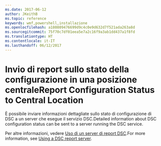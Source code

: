 ```yaml
---
ms.date: 2017-06-12
author: JKeithB
ms.topic: reference
keywords: wmf,powershell,installazione
ms.openlocfilehash: a180809476699d9c4c0e9d632d7f521ada263a8d
ms.sourcegitcommit: 75f70c7df01eea5e7a2c16f9a3ab1dd437a1f8fd
ms.translationtype: HT
ms.contentlocale: it-IT
ms.lasthandoff: 06/12/2017
---
```

# <a name="report-configuration-status-to-central-location"></a><span data-ttu-id="0dbec-102">Invio di report sullo stato della configurazione in una posizione centrale</span><span class="sxs-lookup"><span data-stu-id="0dbec-102">Report Configuration Status to Central Location</span></span>

<span data-ttu-id="0dbec-103">È possibile inviare informazioni dettagliate sullo stato di configurazione di DSC a un server che esegue il servizio DSC.</span><span class="sxs-lookup"><span data-stu-id="0dbec-103">Detailed information about DSC configuration status can be sent to a server running the DSC service.</span></span> 

<span data-ttu-id="0dbec-104">Per altre informazioni, vedere [Uso di un server di report DSC](https://msdn.microsoft.com/powershell/dsc/reportserver).</span><span class="sxs-lookup"><span data-stu-id="0dbec-104">For more information, see [Using a DSC report server](https://msdn.microsoft.com/powershell/dsc/reportserver).</span></span>

